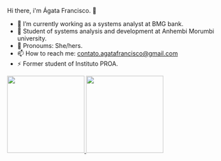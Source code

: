 Hi there, i'm Ágata Francisco. 👋

- 🔭 I’m currently working as a systems analyst at BMG bank.
- 🌱 Student of systems analysis and development at Anhembi Morumbi university.
- 🤔 Pronoums: She/hers.
- 📫 How to reach me: contato.agatafrancisco@gmail.com
- ⚡ Former student of Instituto PROA.

<div>
  <a href="https://github.com/Francisco-agata">
  <img height="180em" src="https://github-readme-stats.vercel.app/api?username=Francisco-agata&show_icons=true&theme=dracula&include_all_commits=true&count_private=true"/>
  <img height="180em" src="https://github-readme-stats.vercel.app/api/top-langs/?username=Francisco-agata&layout=compact&langs_count=7&theme=dracula"/>
</div>
